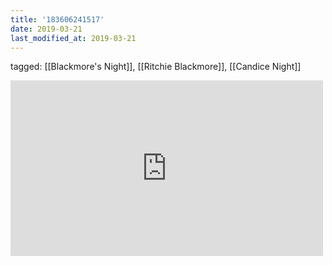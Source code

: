 ```yaml
---
title: '183606241517'
date: 2019-03-21
last_modified_at: 2019-03-21
---
```

tagged: [[Blackmore's Night]], [[Ritchie Blackmore]], [[Candice Night]]
<iframe allow="accelerometer; autoplay; clipboard-write; encrypted-media; gyroscope; picture-in-picture" allowfullscreen="" frameborder="0" height="281" id="youtube_iframe" src="https://www.youtube.com/embed/htAZD7Jh7Ms?feature=oembed&amp;enablejsapi=1&amp;origin=https://safe.txmblr.com&amp;wmode=opaque" width="500"></iframe>